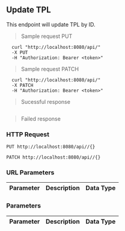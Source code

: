 ## Update TPL
This endpoint will update TPL by ID.

> Sample request PUT

```shell
  curl "http://localhost:8080/api/"
  -X PUT
  -H "Authorization: Bearer <token>"
```

> Sample request PATCH

```shell
  curl "http://localhost:8080/api/"
  -X PATCH
  -H "Authorization: Bearer <token>"
```

> Sucessful response

```json

```

> Failed response

### HTTP Request

`PUT http://localhost:8080/api//{}`

`PATCH http://localhost:8080/api//{}`

### URL Parameters

Parameter | Description | Data Type
--------- | ----------- | ---------

### Parameters

Parameter | Description | Data Type
--------- | ----------- | ---------